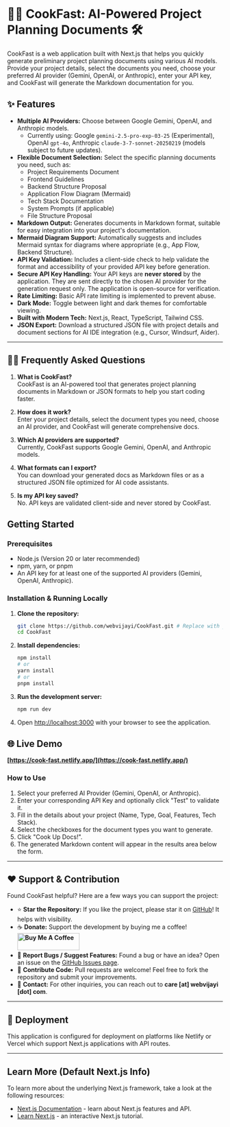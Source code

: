 # 🍳🚀 CookFast: AI-Powered Project Planning Documents 🛠️

CookFast is a web application built with Next.js that helps you quickly generate preliminary project planning documents using various AI models. Provide your project details, select the documents you need, choose your preferred AI provider (Gemini, OpenAI, or Anthropic), enter your API key, and CookFast will generate the Markdown documentation for you.

## ✨ Features

*   **Multiple AI Providers:** Choose between Google Gemini, OpenAI, and Anthropic models.
    *   Currently using: Google `gemini-2.5-pro-exp-03-25` (Experimental), OpenAI `gpt-4o`, Anthropic `claude-3-7-sonnet-20250219` (models subject to future updates).
*   **Flexible Document Selection:** Select the specific planning documents you need, such as:
    *   Project Requirements Document
    *   Frontend Guidelines
    *   Backend Structure Proposal
    *   Application Flow Diagram (Mermaid)
    *   Tech Stack Documentation
    *   System Prompts (if applicable)
    *   File Structure Proposal
*   **Markdown Output:** Generates documents in Markdown format, suitable for easy integration into your project's documentation.
*   **Mermaid Diagram Support:** Automatically suggests and includes Mermaid syntax for diagrams where appropriate (e.g., App Flow, Backend Structure).
*   **API Key Validation:** Includes a client-side check to help validate the format and accessibility of your provided API key before generation.
*   **Secure API Key Handling:** Your API keys are **never stored** by the application. They are sent directly to the chosen AI provider for the generation request only. The application is open-source for verification.
*   **Rate Limiting:** Basic API rate limiting is implemented to prevent abuse.
*   **Dark Mode:** Toggle between light and dark themes for comfortable viewing.
*   **Built with Modern Tech:** Next.js, React, TypeScript, Tailwind CSS.
*   **JSON Export:** Download a structured JSON file with project details and document sections for AI IDE integration (e.g., Cursor, Windsurf, Aider).

---
## 🧑‍🍳 Frequently Asked Questions

1. **What is CookFast?**  
   CookFast is an AI-powered tool that generates project planning documents in Markdown or JSON formats to help you start coding faster.

2. **How does it work?**  
   Enter your project details, select the document types you need, choose an AI provider, and CookFast will generate comprehensive docs.

3. **Which AI providers are supported?**  
   Currently, CookFast supports Google Gemini, OpenAI, and Anthropic models.

4. **What formats can I export?**  
   You can download your generated docs as Markdown files or as a structured JSON file optimized for AI code assistants.

5. **Is my API key saved?**  
   No. API keys are validated client-side and never stored by CookFast.

## Getting Started

### Prerequisites

*   Node.js (Version 20 or later recommended)
*   npm, yarn, or pnpm
*   An API key for at least one of the supported AI providers (Gemini, OpenAI, Anthropic).

### Installation & Running Locally

1.  **Clone the repository:**
    ```bash
    git clone https://github.com/webvijayi/CookFast.git # Replace with your actual repo URL if different
    cd CookFast
    ```

2.  **Install dependencies:**
    ```bash
    npm install
    # or
    yarn install
    # or
    pnpm install
    ```

3.  **Run the development server:**
    ```bash
    npm run dev
    ```

4.  Open [http://localhost:3000](http://localhost:3000) with your browser to see the application.

## 🌐 Live Demo

**[https://cook-fast.netlify.app/](https://cook-fast.netlify.app/)**

### How to Use

1.  Select your preferred AI Provider (Gemini, OpenAI, or Anthropic).
2.  Enter your corresponding API Key and optionally click "Test" to validate it.
3.  Fill in the details about your project (Name, Type, Goal, Features, Tech Stack).
4.  Select the checkboxes for the document types you want to generate.
5.  Click "Cook Up Docs!".
6.  The generated Markdown content will appear in the results area below the form.

---

## ❤️ Support & Contribution

Found CookFast helpful? Here are a few ways you can support the project:

*   ⭐ **Star the Repository:** If you like the project, please star it on [GitHub](https://github.com/webvijayi/CookFast)! It helps with visibility.
*   ☕ **Donate:** Support the development by buying me a coffee! <br> **<a href="https://buymeacoffee.com/lokeshmotwani" target="_blank"><img src="https://cdn.buymeacoffee.com/buttons/v2/default-yellow.png" alt="Buy Me A Coffee" style="height: 40px !important;width: 145px !important;" ></a>**
*   🐞 **Report Bugs / Suggest Features:** Found a bug or have an idea? Open an issue on the [GitHub Issues page](https://github.com/webvijayi/CookFast/issues).
*   🤝 **Contribute Code:** Pull requests are welcome! Feel free to fork the repository and submit your improvements.
*   📧 **Contact:** For other inquiries, you can reach out to **care [at] webvijayi [dot] com**.

---

## 🚀 Deployment

This application is configured for deployment on platforms like Netlify or Vercel which support Next.js applications with API routes.

---

## Learn More (Default Next.js Info)

To learn more about the underlying Next.js framework, take a look at the following resources:

- [Next.js Documentation](https://nextjs.org/docs) - learn about Next.js features and API.
- [Learn Next.js](https://nextjs.org/learn-pages-router) - an interactive Next.js tutorial.
